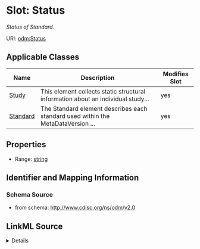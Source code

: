 # Slot: Status


_Status of Standard._



URI: [odm:Status](http://www.cdisc.org/ns/odm/v2.0/Status)



<!-- no inheritance hierarchy -->




## Applicable Classes

| Name | Description | Modifies Slot |
| --- | --- | --- |
[Study](Study.md) | This element collects static structural information about an individual study... |  yes  |
[Standard](Standard.md) | The Standard element describes each standard used within the MetaDataVersion ... |  yes  |







## Properties

* Range: [string](string.md)





## Identifier and Mapping Information







### Schema Source


* from schema: http://www.cdisc.org/ns/odm/v2.0




## LinkML Source

<details>
```yaml
name: Status
description: Status of Standard.
from_schema: http://www.cdisc.org/ns/odm/v2.0
rank: 1000
alias: Status
domain_of:
- Study
- Standard
range: string
any_of:
- range: name
- range: StandardStatus

```
</details>